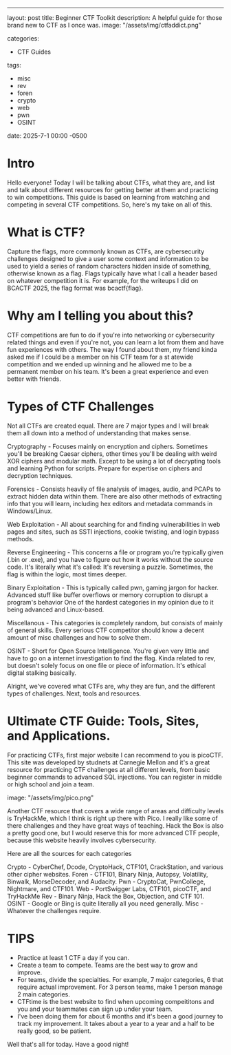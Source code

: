 ---
layout: post
title: Beginner CTF Toolkit 
description: A helpful guide for those brand new to CTF as I once was. 
image: "/assets/img/ctfaddict.png"


categories:
- CTF Guides

tags:
- misc
- rev
- foren
- crypto
- web
- pwn
- OSINT

date: 2025-7-1 00:00 -0500

# Intro 
Hello everyone! Today I will be talking about CTFs, what they are, and list and talk about different resources for getting better at them and practicing to win competitions.
This guide is based on learning from watching and competing in several CTF competitions. So, here's my take on all of this.

# What is CTF?
Capture the flags, more commonly known as CTFs, are cybersecurity challenges designed to give a user some context and information to be used to yield a series of random characters hidden inside of something,
otherwise known as a flag. Flags typically have what I call a header based on whatever competition it is. For example, for the writeups I did on BCACTF 2025, the flag format was
bcactf{flag}. 

# Why am I telling you about this? 
CTF competitions are fun to do if you're into networking or cybersecurity related things and even if you're not, you can learn a lot from them and have fun experiences with others.
The way I found about them, my friend kinda asked me if I could be a member on his CTF team for a st
atewide competition and we ended up winning and he allowed me to be a permanent member on his team.
It's been a great experience and even better with friends.

# Types of CTF Challenges
Not all CTFs are created equal. There are 7 major types and I will break them all down into a method of understanding that makes sense. 

Cryptography - Focuses mainly on encryption and ciphers. Sometimes you'll be breaking Caesar ciphers, other times you'll be dealing with weird XOR ciphers 
and modular math. Except to be using a lot of decrypting tools and learning Python for scripts. Prepare for expertise on ciphers and decryption techniques.

Forensics - Consists heavily of file analysis of images, audio, and PCAPs to extract hidden data within them.
There are also other methods of extracting info that you will learn, including hex editors and metadata commands in Windows/Linux.

Web Exploitation - All about searching for and finding vulnerabilities in web pages and sites, such as SSTI injections,
cookie twisting, and login bypass methods. 

Reverse Engineering - This concerns a file or program you're typically given (.bin or .exe), and you have to figure out how it works without the source code. It's literally
what it's called: It's reversing a puzzle. Sometimes, the flag is within the logic, most times deeper. 

Binary Exploitation - This is typically called pwn, gaming jargon for hacker. Advanced stuff like buffer overflows or memory corruption to disrupt a program's behavior
One of the hardest categories in my opinion due to it being advanced and Linux-based. 

Miscellanous - This categories is completely random, but consists of mainly of general skills. Every serious CTF competitor should know
a decent amount of misc challenges and how to solve them. 

OSINT - Short for Open Source Intelligence. You're given very little and have to go on a internet investigation to find the flag. Kinda related to rev, but doesn't solely focus on one file or
piece of information. It's ethical digital stalking basically. 

Alright, we've covered what CTFs are, why they are fun, and the different types of challenges. Next, tools and resources.

# Ultimate CTF Guide: Tools, Sites, and Applications.
For practicing CTFs, first major website I can recommend to you is picoCTF. This site was developed by studnets at Carnegie Mellon and it's a
great resource for practicing CTF challenges at all different levels, from basic beginner commands to advanced SQL injections. You can register in middle or high school and join a team. 

image: "/assets/img/pico.png"

Another  CTF resource that covers a wide range of areas and difficulty levels is TryHackMe, which I think is right up there with Pico. I really like some of there challenges and they have great ways of teaching.
Hack the Box is also a pretty good one, but I would reserve this for more advanced CTF people, because this website heavily involves cybersecurity. 

Here are all the sources for each categories

Crypto - CyberChef, Dcode, CryptoHack, CTF101, CrackStation, and various other cipher websites.
Foren - CTF101, Binary Ninja, Autopsy, Volatility, Binwalk, MorseDecoder, and Audacity.
Pwn - CryptoCat, PwnCollege, Nightmare, and CTF101.
Web - PortSwigger Labs, CTF101, picoCTF, and TryHackMe
Rev - Binary Ninja, Hack the Box, Objection, and CTF 101.
OSINT - Google or Bing is quite literally all you need generally.
Misc - Whatever the challenges require. 

# TIPS
- Practice at least 1 CTF a day if you can.
- Create a team to compete. Teams are the best way to grow and improve.
- For teams, divide the specialties. For example, 7 major categories, 6 that require actual improvement. For 3 person teams, make 1 person manage 2 main categories.
- CTFtime is the best website to find when upcoming compeititons and you and your teammates can sign up under your team.
- I've been doing them for about 6 months and it's been a good journey to track my improvement. It takes about a year to a year and a half to be really good, so be patient.

Well that's all for today. Have a good night!

